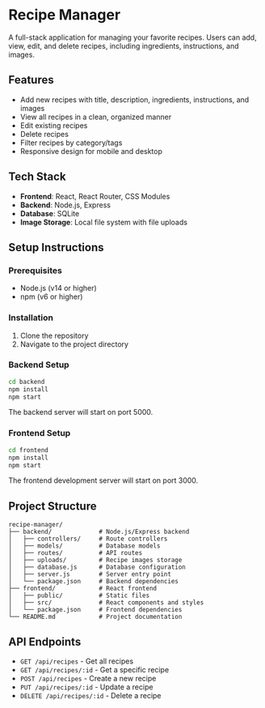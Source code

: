 # Recipe Manager

A full-stack application for managing your favorite recipes. Users can add, view, edit, and delete recipes, including ingredients, instructions, and images.

## Features

- Add new recipes with title, description, ingredients, instructions, and images
- View all recipes in a clean, organized manner
- Edit existing recipes
- Delete recipes
- Filter recipes by category/tags
- Responsive design for mobile and desktop

## Tech Stack

- **Frontend**: React, React Router, CSS Modules
- **Backend**: Node.js, Express
- **Database**: SQLite
- **Image Storage**: Local file system with file uploads

## Setup Instructions

### Prerequisites

- Node.js (v14 or higher)
- npm (v6 or higher)

### Installation

1. Clone the repository
2. Navigate to the project directory

### Backend Setup

```bash
cd backend
npm install
npm start
```

The backend server will start on port 5000.

### Frontend Setup

```bash
cd frontend
npm install
npm start
```

The frontend development server will start on port 3000.

## Project Structure

```
recipe-manager/
├── backend/             # Node.js/Express backend
│   ├── controllers/     # Route controllers
│   ├── models/          # Database models
│   ├── routes/          # API routes
│   ├── uploads/         # Recipe images storage
│   ├── database.js      # Database configuration
│   ├── server.js        # Server entry point
│   └── package.json     # Backend dependencies
├── frontend/            # React frontend
│   ├── public/          # Static files
│   ├── src/             # React components and styles
│   └── package.json     # Frontend dependencies
└── README.md            # Project documentation
```

## API Endpoints

- `GET /api/recipes` - Get all recipes
- `GET /api/recipes/:id` - Get a specific recipe
- `POST /api/recipes` - Create a new recipe
- `PUT /api/recipes/:id` - Update a recipe
- `DELETE /api/recipes/:id` - Delete a recipe 